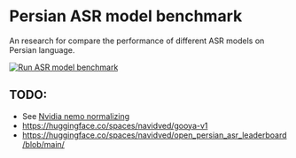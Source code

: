 # Persian ASR model benchmark

An research for compare the performance of different ASR models on Persian language.

[![Run ASR model benchmark](https://github.com/njfamirm/persian-asr-benchmark/actions/workflows/benchmark.yaml/badge.svg)](https://github.com/njfamirm/persian-asr-benchmark/actions/workflows/benchmark.yaml)

## TODO:

- See [Nvidia nemo normalizing](https://huggingface.co/nvidia/stt_fa_fastconformer_hybrid_large#datasets)
- https://huggingface.co/spaces/navidved/gooya-v1
- https://huggingface.co/spaces/navidved/open_persian_asr_leaderboard/blob/main/